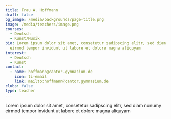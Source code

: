 ```yaml
---
title: Frau A. Hoffmann
draft: false
bg_image: /media/backgrounds/page-title.png
image: /media/teachers/image.png
courses:
  - Deutsch
  - Kunst/Musik
bio: Lorem ipsum dolor sit amet, consetetur sadipscing elitr, sed diam nonumy
  eirmod tempor invidunt ut labore et dolore magna aliquyam
interest:
  - Deutsch
  - Kunst
contact:
  - name: hoffmann@cantor-gymnasium.de
    icon: ti-email
    link: mailto:hoffmann@cantor.gymnasium.de
clubs: false
type: teacher
---
```

Lorem ipsum dolor sit amet, consetetur sadipscing elitr, sed diam nonumy eirmod tempor invidunt ut labore et dolore magna aliquyam